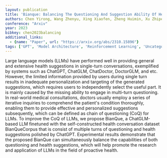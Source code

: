 ```yaml
---
layout: publication
title: 'Bianque: Balancing The Questioning And Suggestion Ability Of Health Llms With Multi-turn Health Conversations Polished By Chatgpt'
authors: Chen Yirong, Wang Zhenyu, Xing Xiaofen, Zheng Huimin, Xu Zhipei, Fang Kai, Wang Junhong, Li Sihang, Wu Jieling, Liu Qi, Xu Xiangmin
conference: "Arxiv"
year: 2023
bibkey: chen2023balancing
additional_links:
  - {name: "Paper", url: "https://arxiv.org/abs/2310.15896"}
tags: ['GPT', 'Model Architecture', 'Reinforcement Learning', 'Uncategorized']
---
```

Large language models (LLMs) have performed well in providing general and
extensive health suggestions in single-turn conversations, exemplified by
systems such as ChatGPT, ChatGLM, ChatDoctor, DoctorGLM, and etc. However, the
limited information provided by users during single turn results in inadequate
personalization and targeting of the generated suggestions, which requires
users to independently select the useful part. It is mainly caused by the
missing ability to engage in multi-turn questioning. In real-world medical
consultations, doctors usually employ a series of iterative inquiries to
comprehend the patient's condition thoroughly, enabling them to provide
effective and personalized suggestions subsequently, which can be defined as
chain of questioning (CoQ) for LLMs. To improve the CoQ of LLMs, we propose
BianQue, a ChatGLM-based LLM finetuned with the self-constructed health
conversation dataset BianQueCorpus that is consist of multiple turns of
questioning and health suggestions polished by ChatGPT. Experimental results
demonstrate that the proposed BianQue can simultaneously balance the
capabilities of both questioning and health suggestions, which will help
promote the research and application of LLMs in the field of proactive health.
